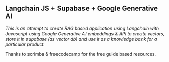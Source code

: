 ## Langchain JS + Supabase + Google Generative AI
*This is an attempt to create RAG based application using Langchain with Javascript using Google Generative AI embeddings & API to create vectors, store it in supabase (as vector db) and use it as a knowledge bank for a particular product.*

Thanks to scrimba & freecodecamp for the free guide based resources.